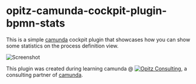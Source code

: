 opitz-camunda-cockpit-plugin-bpmn-stats
=======================================

This is a simple [camunda](http://www.camunda.org) cockpit plugin that showcases how you can show some statistics on the process definition view.

![Screenshot](screenshot2.png?raw=true "Screenshot")

This plugin was created during learning camunda @ [![Opitz Consulting](OC-Logo.jpg?raw=true "Opitz Consulting")](http://www.opitz-consulting.com/), a consulting partner of [camunda](http://www.camunda.org).
